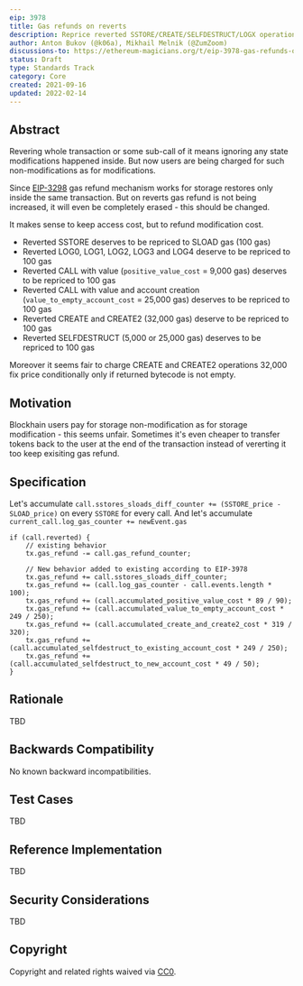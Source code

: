 ```yaml
---
eip: 3978
title: Gas refunds on reverts
description: Reprice reverted SSTORE/CREATE/SELFDESTRUCT/LOGX operations to 100 gas via gas refund mechanism due state non-modification.
author: Anton Bukov (@k06a), Mikhail Melnik (@ZumZoom)
discussions-to: https://ethereum-magicians.org/t/eip-3978-gas-refunds-on-reverts/7071/
status: Draft
type: Standards Track
category: Core
created: 2021-09-16
updated: 2022-02-14
---
```


## Abstract

Revering whole transaction or some sub-call of it means ignoring any state modifications happened inside. But now users are being charged for such non-modifications as for modifications.

Since [EIP-3298](./eip-3298.md) gas refund mechanism works for storage restores only inside the same transaction. But on reverts gas refund is not being increased, it will even be completely erased - this should be changed.

It makes sense to keep access cost, but to refund modification cost.
- Reverted SSTORE deserves to be repriced to SLOAD gas (100 gas)
- Reverted LOG0, LOG1, LOG2, LOG3 and LOG4 deserve to be repriced to 100 gas
- Reverted CALL with value (`positive_value_cost` = 9,000 gas) deserves to be repriced to 100 gas
- Reverted CALL with value and account creation (`value_to_empty_account_cost` = 25,000 gas) deserves to be repriced to 100 gas
- Reverted CREATE and CREATE2 (32,000 gas) deserve to be repriced to 100 gas
- Reverted SELFDESTRUCT (5,000 or 25,000 gas) deserves to be repriced to 100 gas

Moreover it seems fair to charge CREATE and CREATE2 operations 32,000 fix price conditionally only if returned bytecode is not empty.

## Motivation

Blockhain users pay for storage non-modification as for storage modification - this seems unfair. Sometimes it's even cheaper to transfer tokens back to the user at the end of the transaction instead of vererting it too keep exisiting gas refund.

## Specification

Let's accumulate `call.sstores_sloads_diff_counter += (SSTORE_price - SLOAD_price)` on every `SSTORE` for every call. And let's accumulate `current_call.log_gas_counter += newEvent.gas`

```
if (call.reverted) {
    // existing behavior
    tx.gas_refund -= call.gas_refund_counter;
    
    // New behavior added to existing according to EIP-3978
    tx.gas_refund += call.sstores_sloads_diff_counter;
    tx.gas_refund += (call.log_gas_counter - call.events.length * 100);
    tx.gas_refund += (call.accumulated_positive_value_cost * 89 / 90);
    tx.gas_refund += (call.accumulated_value_to_empty_account_cost * 249 / 250);
    tx.gas_refund += (call.accumulated_create_and_create2_cost * 319 / 320);
    tx.gas_refund += (call.accumulated_selfdestruct_to_existing_account_cost * 249 / 250);
    tx.gas_refund += (call.accumulated_selfdestruct_to_new_account_cost * 49 / 50);
}
```

## Rationale

TBD

## Backwards Compatibility

No known backward incompatibilities.

## Test Cases

TBD

## Reference Implementation

TBD

## Security Considerations

TBD

## Copyright
Copyright and related rights waived via [CC0](https://creativecommons.org/publicdomain/zero/1.0/).
